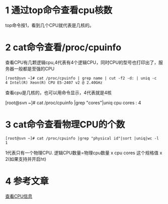 1 通过top命令查看cpu核数
===

top命令按1，看到几个CPU就代表是几核的。

2 cat命令查看/proc/cpuinfo
===

查看CPU有几颗逻辑cpu,4代表有4个逻辑CPU，同时CPU的型号也打印出了，服务器一般都是至强的CPU

```
[root@svn ~]# cat /proc/cpuinfo | grep name | cut -f2 -d: | uniq -c 
4 Intel(R) Xeon(R) CPU E5-2407 v2 @ 2.40GHz 
```

查看cpu是几核的，也可以用命令显示，4代表就是4核

[root@svn ~]# cat /proc/cpuinfo |grep "cores"|uniq
cpu cores : 4

3 cat命令查看物理CPU的个数
===

```
[root@svn ~]# cat /proc/cpuinfo |grep "physical id"|sort |uniq|wc -l
1
```

1代表只有一个物理CPU. 逻辑CPU数量=物理cpu数量 x cpu cores 这个规格值 x 2(如果支持并开启ht)

4 参考文章
===

[查看CPU信息](https://www.cnblogs.com/uglyliu/p/6065954.html)